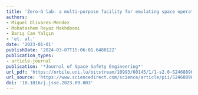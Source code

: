 ```yaml
---
title: 'Zero-G lab: a multi-purpose facility for emulating space operations'
authors:
- Miguel Olivares-Mendez
- Mohatashem Reyaz Makhdoomi
- Barış Can Yalçın
- 'et. al.'
date: '2023-01-01'
publishDate: '2024-03-07T15:06:01.648012Z'
publication_types:
- article-journal
publication: '*Journal of Space Safety Engineering*'
url_pdf: 'https://orbilu.uni.lu/bitstream/10993/60145/1/1-s2.0-S2468896723000939-main.pdf'
url_source: 'https://www.sciencedirect.com/science/article/pii/S2468896723000939'
doi: '10.1016/j.jsse.2023.09.003'
---
```

